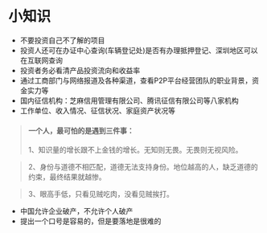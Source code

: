 # 小知识

* 不要投资自己不了解的项目
* 投资人还可在办证中心查询(车辆登记处)是否有办理抵押登记、深圳地区可以在互联网查询
* 投资者务必看清产品投资流向和收益率
* 通过工商部门与网络报道及各种渠道，查看P2P平台经营团队的职业背景，资金实力等
* 国内征信机构：芝麻信用管理有限公司、腾讯征信有限公司等八家机构
* 工作单位、收入情况、征信状况、家庭资产状况等
> #### 一个人，最可怕的是遇到三件事：
>
> 1、知识量的增长跟不上金钱的增长。无知则无畏。无畏则无视风险。

> 2、身份与道德不相匹配，道德无法支持身份。地位越高的人，缺乏道德的约束，最终结果就越惨。

> 3、眼高手低，只看见贼吃肉，没看见贼挨打。

* 中国允许企业破产，不允许个人破产
* 提出一个口号是容易的，但是要落地是很难的
